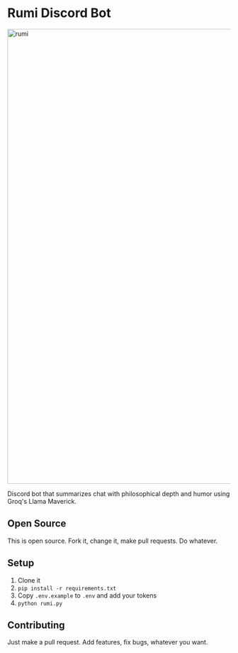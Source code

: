 # Rumi Discord Bot

<img width="1024" height="1024" alt="rumi" src="https://github.com/user-attachments/assets/7ac9f87e-a787-4c45-9811-6cb18c74ab1d" />


Discord bot that summarizes chat with philosophical depth and humor using Groq's Llama Maverick.

## Open Source

This is open source. Fork it, change it, make pull requests. Do whatever.

## Setup

1. Clone it
2. `pip install -r requirements.txt`
3. Copy `.env.example` to `.env` and add your tokens
4. `python rumi.py`

## Contributing

Just make a pull request. Add features, fix bugs, whatever you want.
